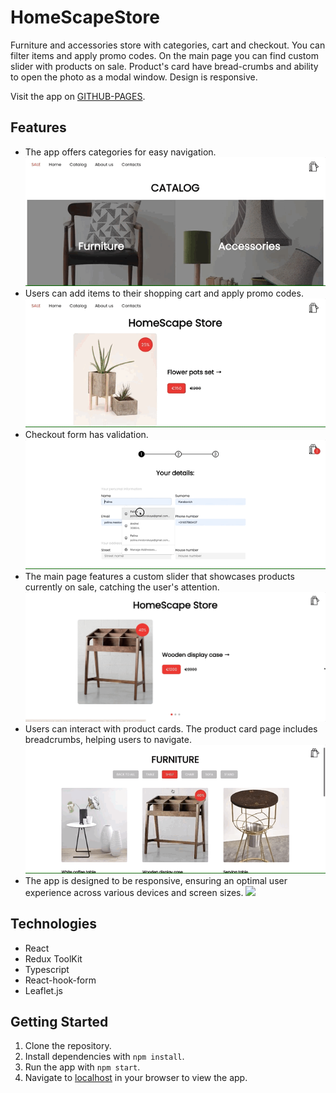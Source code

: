# HomeScapeStore

Furniture and accessories store with categories, cart and checkout. You can filter items and apply promo codes. On the main page you can find custom slider with products on sale. Product's card have bread-crumbs and ability to open the photo as a modal window. Design is responsive.

Visit the app on [GITHUB-PAGES](https://palinakarabovich.github.io/home-scape-store/).

## Features
- The app offers categories for easy navigation.
  ![](categories.gif)
- Users can add items to their shopping cart and apply promo codes.
  ![](cart.gif)
- Checkout form has validation.
  ![](form.gif)
- The main page features a custom slider that showcases products currently on sale, catching the user's attention.
  ![](slider.gif)
- Users can interact with product cards. The product card page includes breadcrumbs, helping users to navigate.
  ![](product-card.gif)
- The app is designed to be responsive, ensuring an optimal user experience across various devices and screen sizes.
  ![](mobile.gif)

## Technologies
- React
- Redux ToolKit
- Typescript
- React-hook-form
- Leaflet.js

## Getting Started

1. Clone the repository.
2. Install dependencies with `npm install`.
3. Run the app with `npm start`.
4. Navigate to [localhost](http://localhost:3000/home-scape-store/) in your browser to view the app.
